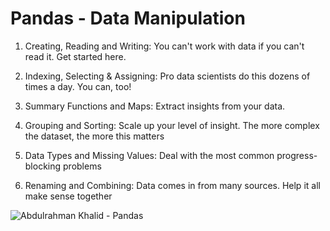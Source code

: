 # Pandas - Data Manipulation

1. Creating, Reading and Writing:
You can't work with data if you can't read it. Get started here.

2. Indexing, Selecting & Assigning:
Pro data scientists do this dozens of times a day. You can, too!
3. Summary Functions and Maps:
Extract insights from your data.

4. Grouping and Sorting:
Scale up your level of insight. The more complex the dataset, the more this matters
5. Data Types and Missing Values:
Deal with the most common progress-blocking problems
6. Renaming and Combining:
Data comes in from many sources. Help it all make sense together

![Abdulrahman Khalid - Pandas](https://user-images.githubusercontent.com/76521677/194166010-877424e7-7e59-48c6-98c2-6661703e32c7.png)
